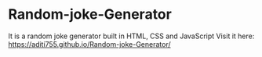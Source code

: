 # Random-joke-Generator
It is a random joke generator built in HTML, CSS and JavaScript
Visit it here:  https://aditi755.github.io/Random-joke-Generator/
